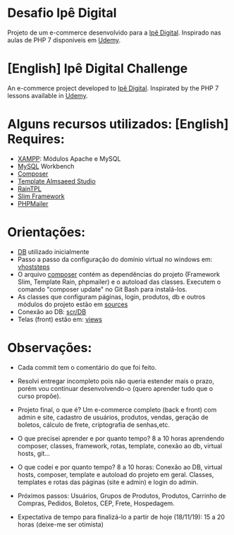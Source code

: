 # Desafio Ipê Digital

Projeto de um e-commerce desenvolvido para a [Ipê Digital](http://ipe.digital). Inspirado nas aulas de PHP 7 disponíveis em [Udemy](https://www.udemy.com/course/curso-php-7-online).


# [English] Ipê Digital Challenge

An e-commerce project developed to [Ipê Digital](http://ipe.digital). Inspirated by the PHP 7 lessons available in [Udemy](https://www.udemy.com/course/curso-php-7-online).


# Alguns recursos utilizados: [English] Requires:

- [XAMPP](https://www.apachefriends.org/pt_br/index.html): Módulos Apache e MySQL
- [MySQL](https://www.mysql.com/) Workbench
- [Composer](https://getcomposer.org/)
- [Template Almsaeed Studio](https://almsaeedstudio.com)
- [RainTPL](https://github.com/feulf/raintpl3)
- [Slim Framework](http://www.slimframework.com/)
- [PHPMailer](https://github.com/PHPMailer/PHPMailer)

# Orientações:

- [DB](https://github.com/amandaflorpm/ipedigital/tree/master/db) utilizado inicialmente
- Passo a passo da configuração do domínio virtual no windows em: [vhoststeps](https://github.com/amandaflorpm/ipedigital/tree/master/ipedigital/vhoststeps)
- O arquivo [composer](https://github.com/amandaflorpm/ipedigital/blob/master/composer.json) contém as dependências do projeto (Framework Slim, Template Rain, phpmailer) e o autoload das classes. Executem o comando "composer update" no Git Bash para instalá-los.
- As classes que configuram páginas, login, produtos, db e outros módulos do projeto estão em [sources](https://github.com/amandaflorpm/ipedigital/tree/master/vendor/hcodebr/php-classes/src)
- Conexão ao DB: [scr/DB](https://github.com/amandaflorpm/ipedigital/tree/master/vendor/hcodebr/php-classes/src/DB)
- Telas (front) estão em: [views](https://github.com/amandaflorpm/ipedigital/tree/master/views)

# Observações:

- Cada commit tem o comentário do que foi feito.

- Resolvi entregar incompleto pois não queria estender mais o prazo, porém vou continuar desenvolvendo-o (quero aprender tudo que o curso propõe).

- Projeto final, o que é?
Um e-commerce completo (back e front) com admin e site, cadastro de usuários, produtos, vendas, geração de boletos, cálculo de frete, criptografia de senhas,etc.

- O que precisei aprender e por quanto tempo?
8 a 10 horas aprendendo composer, classes, framework, rotas, template, conexão ao db, virtual hosts, git...

- O que codei e por quanto tempo?
8 a 10 horas:
Conexão ao DB, virtual hosts, composer, template e autoload do projeto em geral. Classes, templates e rotas das páginas (site e admin) e login do admin.

- Próximos passos: Usuários, Grupos de Produtos, Produtos, Carrinho de Compras, Pedidos, Boletos, CEP, Frete, Hospedagem.

- Expectativa de tempo para finalizá-lo a partir de hoje (18/11/19): 
15 a 20 horas (deixe-me ser otimista)
